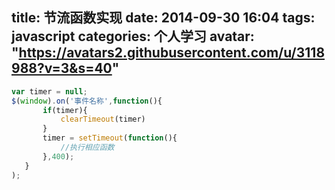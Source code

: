 title: 节流函数实现
date: 2014-09-30 16:04
tags: javascript
categories: 个人学习
avatar: "https://avatars2.githubusercontent.com/u/3118988?v=3&s=40"
---
```javascript
var timer = null;
$(window).on('事件名称',function(){
       if(timer){
           clearTimeout(timer)
       }
       timer = setTimeout(function(){
           //执行相应函数
       },400);
   }
); 
```